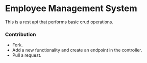 # Employee Management System
This is a rest api that performs basic crud operations.

### Contribution
- Fork.
- Add a new functionality and create an endpoint in the controller.
- Pull a request.
